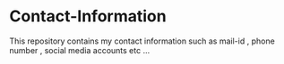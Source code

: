 # Contact-Information
This repository contains my contact information such as mail-id , phone number , social media accounts etc ...
